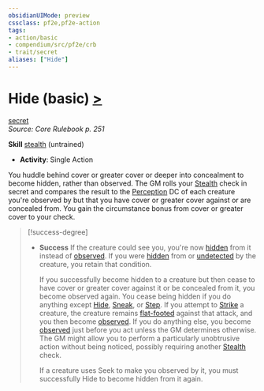 ```yaml
---
obsidianUIMode: preview
cssclass: pf2e,pf2e-action
tags:
- action/basic
- compendium/src/pf2e/crb
- trait/secret
aliases: ["Hide"]
---
```

# Hide (basic) [>](../core-rulebook/chapter-9-playing-the-game.md#Actions "Single Action")
[secret](../traits/secret.md)  
*Source: Core Rulebook p. 251*  

**Skill** [stealth](../../Compendium/skills.md#Stealth) (untrained)
- **Activity**: Single Action

You huddle behind cover or greater cover or deeper into concealment to become hidden, rather than observed. The GM rolls your [Stealth](../../Compendium/skills.md#Stealth) check in secret and compares the result to the [Perception](../../Compendium/skills.md#Perception) DC of each creature you're observed by but that you have cover or greater cover against or are concealed from. You gain the circumstance bonus from cover or greater cover to your check.

> [!success-degree] 
> - **Success** If the creature could see you, you're now [hidden](../conditions.md#Hidden) from it instead of [observed](../conditions.md#Observed). If you were [hidden](../conditions.md#Hidden) from or [undetected](../conditions.md#Undetected) by the creature, you retain that condition.
>
>    If you successfully become hidden to a creature but then cease to have cover or greater cover against it or be concealed from it, you become observed again. You cease being hidden if you do anything except [Hide](../../../..//TTRPGShare-Pathfinder-2E-Vault/rules/actions/hide.md), [Sneak](sneak.md), or [Step](step.md). If you attempt to [Strike](strike.md) a creature, the creature remains [flat-footed](../conditions.md#Flat-footed) against that attack, and you then become [observed](../conditions.md#Observed). If you do anything else, you become [observed](../conditions.md#Observed) just before you act unless the GM determines otherwise. The GM might allow you to perform a particularly unobtrusive action without being noticed, possibly requiring another [Stealth](../../Compendium/skills.md#Stealth) check.
>
>    If a creature uses Seek to make you observed by it, you must successfully Hide to become hidden from it again.